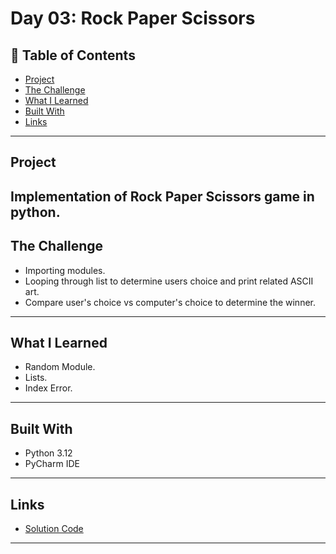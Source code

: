 # Day 03: Rock Paper Scissors

## 📌 Table of Contents
- [Project](#project)
- [The Challenge](#the-challenge)
- [What I Learned](#what-i-learned)
- [Built With](#built-with)
- [Links](#links)

---

## Project
Implementation of Rock Paper Scissors game in python.
---

## The Challenge
- Importing modules.
- Looping through list to determine users choice and print related ASCII art.
- Compare user's choice vs computer's  choice to determine the winner.

---

## What I Learned
- Random Module.
- Lists.
- Index Error.

---

## Built With
- Python 3.12
- PyCharm IDE

---

## Links
- [Solution Code](./main.py)

---

